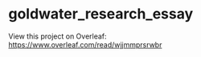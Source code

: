 # goldwater_research_essay
View this project on Overleaf: https://www.overleaf.com/read/wjjmmprsrwbr
